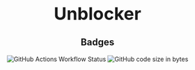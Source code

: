 <div align='center'>
  <h1 style='font-size: 40px'>Unblocker</h1>
  <h2>Badges</h2>
  <img alt="GitHub Actions Workflow Status" src="https://img.shields.io/github/actions/workflow/status/epic-person-on/unblocker/test.yml"> <img alt="GitHub code size in bytes" src="https://img.shields.io/github/languages/code-size/UseInterstellar/Interstellar">
</div>

